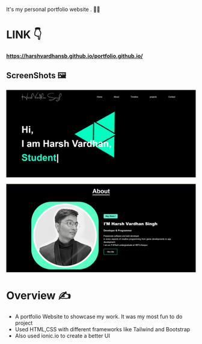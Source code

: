 It's my personal portfolio website . 🧑‍💻


# LINK 👇
#### https://harshvardhansb.github.io/portfolio.github.io/

## ScreenShots 🖼️

![](ss/ss1.png)

![](ss/ss2.png)

# Overview ✍️

- A portfolio Website to showcase my work. It was my most fun to do project
- Used HTML,CSS with different frameworks like Tailwind and Bootstrap
- Also used ionic.io to create a better UI 




